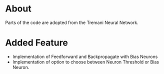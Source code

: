 About
=====
Parts of the code are adopted from the Tremani Neural Network.


Added Feature
====
- Implementation of Feedforward and Backpropagate with Bias Neurons
- Implementation of option to choose between Neuron Threshold or Bias Neuron.
